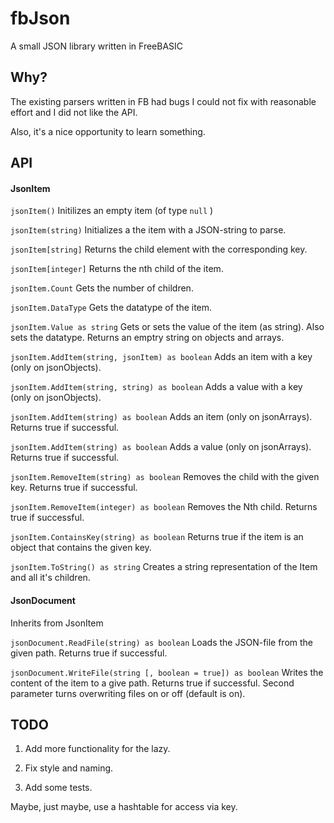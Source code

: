 # fbJson

A small JSON library written in FreeBASIC

## Why?

The existing parsers written in FB had bugs I could not fix with reasonable effort and I did not like the API. 

Also, it's a nice opportunity to learn something.

## API

#### JsonItem

`jsonItem()` 
Initilizes an empty item (of type `null` )

`jsonItem(string)`
Initializes a the item with a JSON-string to parse.

`jsonItem[string]` 
Returns the child element with the corresponding key.

`jsonItem[integer]` 
Returns the nth child of the item.

`jsonItem.Count` 
Gets the number of children.

`jsonItem.DataType` 
Gets the datatype of the item.

`jsonItem.Value as string` 
Gets or sets the value of the item (as string). Also sets the datatype. Returns an emptry string on objects and arrays.

`jsonItem.AddItem(string, jsonItem) as boolean` 
Adds an item with a key (only on jsonObjects).

`jsonItem.AddItem(string, string) as boolean` 
Adds a value with a key (only on jsonObjects).

`jsonItem.AddItem(string) as boolean` 
Adds an item (only on jsonArrays). Returns true if successful.

`jsonItem.AddItem(string) as boolean` 
Adds a value (only on jsonArrays). Returns true if successful.

`jsonItem.RemoveItem(string) as boolean` 
Removes the child with the given key. Returns true if successful.

`jsonItem.RemoveItem(integer) as boolean` 
Removes the Nth child. Returns true if successful.

`jsonItem.ContainsKey(string) as boolean` 
Returns true if the item is an object that contains the given key.

`jsonItem.ToString() as string` 
Creates a string representation of the Item and all it's children.

#### JsonDocument

Inherits from JsonItem

`jsonDocument.ReadFile(string) as boolean`
Loads the JSON-file from the given path. Returns true if successful.

`jsonDocument.WriteFile(string [, boolean = true]) as boolean`
Writes the content of the item to a give path. Returns true if successful. Second parameter turns overwriting files on or off (default is on).

## TODO

1) Add more functionality for the lazy.

2) Fix style and naming.

3) Add some tests.

Maybe, just maybe, use a hashtable for access via key.

